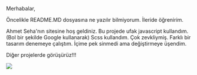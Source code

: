 Merhabalar,

Öncelikle README.MD dosyasına ne yazılır bilmiyorum. İleride öğrenirim.

Ahmet Seha'nın sitesine hoş geldiniz. 
Bu projede ufak javascript kullandım.(Bol bir şekilde Google kullanarak)
Scss kullandım. Çok zevkliymiş. 
Farklı bir tasarım denemeye çalıştım. İçime pek sinmedi ama değiştirmeye üşendim. 

Diğer projelerde görüşürüz!!!

<img src="https://media.giphy.com/media/278KQW6kMzO15T0XGr/giphy.gif"/>
